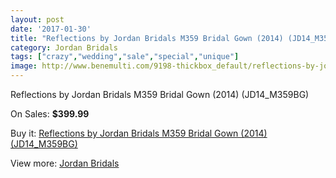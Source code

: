 ```yaml
---
layout: post
date: '2017-01-30'
title: "Reflections by Jordan Bridals M359 Bridal Gown (2014) (JD14_M359BG)"
category: Jordan Bridals
tags: ["crazy","wedding","sale","special","unique"]
image: http://www.benemulti.com/9198-thickbox_default/reflections-by-jordan-bridals-m359-bridal-gown-2014-jd14m359bg.jpg
---
```

Reflections by Jordan Bridals M359 Bridal Gown (2014) (JD14_M359BG)

On Sales: **$399.99**
<a href="https://www.benemulti.com/en/jordan-bridals/3493-reflections-by-jordan-bridals-m359-bridal-gown-2014-jd14m359bg.html"><amp-img layout="responsive" width="600" height="600" src="//www.benemulti.com/9198-thickbox_default/reflections-by-jordan-bridals-m359-bridal-gown-2014-jd14m359bg.jpg" alt="Reflections by Jordan Bridals M359 Bridal Gown (2014) (JD14_M359BG) 0" /></a>
<a href="https://www.benemulti.com/en/jordan-bridals/3493-reflections-by-jordan-bridals-m359-bridal-gown-2014-jd14m359bg.html"><amp-img layout="responsive" width="600" height="600" src="//www.benemulti.com/9199-thickbox_default/reflections-by-jordan-bridals-m359-bridal-gown-2014-jd14m359bg.jpg" alt="Reflections by Jordan Bridals M359 Bridal Gown (2014) (JD14_M359BG) 1" /></a>

Buy it: [Reflections by Jordan Bridals M359 Bridal Gown (2014) (JD14_M359BG)](https://www.benemulti.com/en/jordan-bridals/3493-reflections-by-jordan-bridals-m359-bridal-gown-2014-jd14m359bg.html "Reflections by Jordan Bridals M359 Bridal Gown (2014) (JD14_M359BG)")

View more: [Jordan Bridals](https://www.benemulti.com/en/34-jordan-bridals "Jordan Bridals")